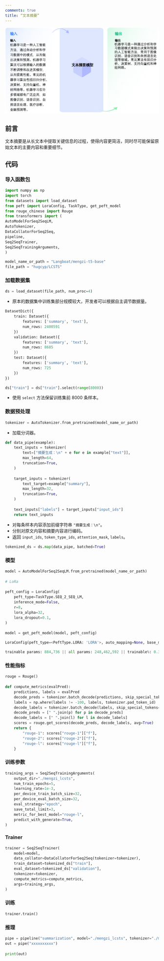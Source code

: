```yaml
---
comments: true
title: “文本摘要”
---
```


![text-summary](./imgs/text-summary.png)

## 前言

文本摘要是从长文本中提取关键信息的过程，使得内容更简洁，同时尽可能保留原始文本的主要内容和重要细节。

## 代码

### 导入函数包

```python
import numpy as np
import torch
from datasets import load_dataset
from peft import LoraConfig, TaskType, get_peft_model
from rouge_chinese import Rouge
from transformers import (
AutoModelForSeq2SeqLM,
AutoTokenizer,
DataCollatorForSeq2Seq,
pipeline,
Seq2SeqTrainer,
Seq2SeqTrainingArguments,
)
```

```python
model_name_or_path = "Langboat/mengzi-t5-base"
file_path = "hugcyp/LCSTS"
```

### 加载数据集

```python
ds = load_dataset(file_path, num_proc=4)
```

- 原本的数据集中训练集部分规模较大，开发者可以根据自主调节数据量。

```python title="ds"
DatasetDict({
    train: Dataset({
        features: ['summary', 'text'],
        num_rows: 2400591
    })
    validation: Dataset({
        features: ['summary', 'text'],
        num_rows: 8685
    })
    test: Dataset({
        features: ['summary', 'text'],
        num_rows: 725
    })
})
```

```python
ds["train"] = ds["train"].select(range(8000))
```

- 使用 `select` 方法保留训练集前 8000 条样本。

### 数据预处理

```python
tokenizer = AutoTokenizer.from_pretrained(model_name_or_path)
```

- 加载分词器。

```python
def data_pipe(example):
    text_inputs = tokenizer(
        text=["摘要生成：\n" + e for e in example["text"]],
        max_length=64,
        truncation=True,
    )

    target_inputs = tokenizer(
        text_target=example["summary"],
        max_length=32,
        truncation=True,
    )

    text_inputs["labels"] = target_inputs["input_ids"]
    return text_inputs
```

- 对每条样本内容添加前缀字符串 `"摘要生成：\n"`。
- 分别对原文内容和摘要内容进行编码。
- 返回 `input_ids`, `token_type_ids`, `attention_mask`, `labels`。

```python
tokenized_ds = ds.map(data_pipe, batched=True)
```

### 模型

```python
model = AutoModelForSeq2SeqLM.from_pretrained(model_name_or_path)

# LoRa

peft_config = LoraConfig(
    peft_type=TaskType.SEQ_2_SEQ_LM,
    inference_mode=False,
    r=8,
    lora_alpha=32,
    lora_dropout=0.1,
)

model = get_peft_model(model, peft_config)
```

```python title="peft_config"
LoraConfig(peft_type=<PeftType.LORA: 'LORA'>, auto_mapping=None, base_model_name_or_path=None, revision=None, task_type=None, inference_mode=False, r=8, target_modules=None, lora_alpha=32, lora_dropout=0.1, fan_in_fan_out=False, bias='none', use_rslora=False, modules_to_save=None, init_lora_weights=True, layers_to_transform=None, layers_pattern=None, rank_pattern={}, alpha_pattern={}, megatron_config=None, megatron_core='megatron.core', loftq_config={}, use_dora=False, layer_replication=None, runtime_config=LoraRuntimeConfig(ephemeral_gpu_offload=False))
```

```python title="model.print_trainable_parameters()"
trainable params: 884,736 || all params: 248,462,592 || trainable%: 0.3561
```

### 性能指标

```python
rouge = Rouge()

def compute_metrics(evalPred):
    predictions, labels = evalPred
    decode_preds = tokenizer.batch_decode(predictions, skip_special_tokens=True)
    labels = np.where(labels != -100, labels, tokenizer.pad_token_id)
    decode_labels = tokenizer.batch_decode(labels, skip_special_tokens=True)
    decode_preds = [" ".join(p) for p in decode_preds]
    decode_labels = [" ".join(l) for l in decode_labels]
    scores = rouge.get_scores(decode_preds, decode_labels, avg=True)
    return {
        "rouge-1": scores["rouge-1"]["f"],
        "rouge-2": scores["rouge-2"]["f"],
        "rouge-l": scores["rouge-l"]["f"],
    }
```

### 训练参数

```python
training_args = Seq2SeqTrainingArguments(
    output_dir="./mengzi_lcsts",
    num_train_epochs=5,
    learning_rate=1e-3,
    per_device_train_batch_size=32,
    per_device_eval_batch_size=32,
    eval_strategy="epoch",
    save_total_limit=3,
    metric_for_best_model="rouge-l",
    predict_with_generate=True,
)
```

### Trainer

```python
trainer = Seq2SeqTrainer(
    model=model,
    data_collator=DataCollatorForSeq2Seq(tokenizer=tokenizer),
    train_dataset=tokenized_ds["train"],
    eval_dataset=tokenized_ds["validation"],
    tokenizer=tokenizer,
    compute_metrics=compute_metrics,
    args=training_args,
)
```

### 训练

```python
trainer.train()
```

### 推理

```python
pipe = pipeline("summarization", model="./mengzi_lcsts", tokenizer="./mengzi_lcsts")
out = pipe("xxxxxxxxxx")

print(out)
```
